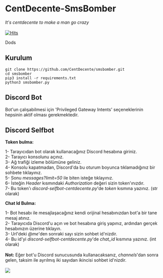 # CentDecente-SmsBomber
_It's centdecente to make a man go crazy_
<br><br>
[![Hits](https://hits.sh/github.com/tingirifistik/Enough-Reborn.svg?label=views&color=007ec6)](https://hits.sh/github.com/tingirifistik/Enough-Reborn/)


Dods

<h2>Kurulum</h2>

```console
git clone https://github.com/CentDecente/smsbomber.git
cd smsbomber
pip3 install -r requirements.txt
python3 smsbomber.py
```


<h2>Discord Bot</h2>

Bot'un çalışabilmesi için 'Privileged Gateway Intents' seçeneklerinin hepsinin aktif olması gerekmektedir.

<h2>Discord Selfbot</h2>

**Token bulma:**

1- Tarayıcıdan bot olarak kullanacağınız Discord hesabına giriniz.<br>
2- Tarayıcı konsolunu açınız.<br>
3- Ağ trafiği izleme bölümüne geliniz.<br>
4- Konsolu kapatmadan, Discord'da bu oturum boyunca tıklamadığınız bir sohbete tıklayınız.<br>
5- Sonu *messages?limit=50* ile biten isteğe tıklayınız.<br>
6- İsteğin *Header* kısmındaki *Authorization* değeri sizin token'ınızdır.<br>
7- Bu token'ı *discord-selfbot-centdecente.py*'de *token* kısmına yazınız. (str olarak)<br>

**Chat Id Bulma:**

1- Bot hesabı ile mesajlaşacağınız kendi orijinal hesabınızdan bot'a bir tane mesaj atınız.<br>
2- Tarayıcıda Discord'u açın ve bot hesabına giriş yapınız, ardından gerçek hesabınızın üzerine tıklayın.<br>
3- Url'deki *@me*'den sonraki sayı sizin sohbet id'nizdir.<br>
4- Bu id'yi *discord-selfbot-centdecente.py*'de *chat_id* kısmına yazınız. (int olarak)<br><br>
**Not:** Eğer bot'u Discord sunucusunda kullanacaksanız, *channels*'dan sonra gelen, taksim ile ayrılmış iki sayıdan ikincisi sohbet id'nizdir.
<br><br>
<a href="https://github.com/CentDecente" target="_blank"><img src="https://img.shields.io/badge/Github-blue?style=for-the-badge&logo=github"></a>
